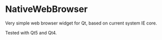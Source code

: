 # NativeWebBrowser
Very simple web browser widget for Qt, based on current system IE core.

Tested with Qt5 and Qt4.